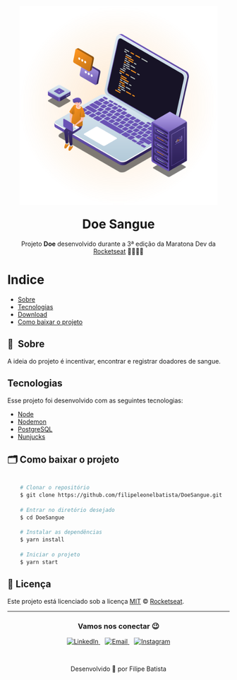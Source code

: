 <p align="center">
<img src="./static/maratonadev.svg" 
style="margin: -15px 0;"
width="450px"
alt="maratonadev3">
</p>

<h1 align="center" >Doe Sangue</h1>
<p align="center">Projeto <strong>Doe</strong> desenvolvido durante a 3ª edição da Maratona Dev da <a href="https://rocketseat.com.br">Rocketseat</a> 🚀👩🏽‍🚀</p>

# Indice

- [Sobre](#-sobre)
- [Tecnologias](#Tecnologias)
- [Download](#Download)
- [Como baixar o projeto](#-como-baixar-o-projeto)


## 🔖&nbsp; Sobre

A ideia do projeto é incentivar, encontrar e registrar doadores de sangue.

## Tecnologias

Esse projeto foi desenvolvido com as seguintes tecnologias:

- [Node](https://nodejs.org/en/)
- [Nodemon](https://nodemon.io/)
- [PostgreSQL](https://www.postgresql.org/)
- [Nunjucks](https://mozilla.github.io/nunjucks/)

## 🗂 Como baixar o projeto

```bash

    # Clonar o repositório
    $ git clone https://github.com/filipeleonelbatista/DoeSangue.git

    # Entrar no diretório desejado
    $ cd DoeSangue
    
    # Instalar as dependências
    $ yarn install

    # Iniciar o projeto
    $ yarn start
```

## :memo: Licença
Este projeto está licenciado sob a licença [MIT](./LICENSE) &copy; [Rocketseat](https://rocketseat.com.br/).

---

<h3 align="center" >Vamos nos conectar 😉</h3>
<p align="center">
  <a href="https://www.linkedin.com/in/filipeleonelbatista/">
    <img alt="LinkedIn" width="22px" src="https://github.com/filipeleonelbatista/filipeleonelbatista/blob/master/assets/052-linkedin.svg" />
  </a>&ensp;
  <a href="mailto:filipe.x2016@gmail.com">
    <img alt="Email" width="22px" src="https://github.com/filipeleonelbatista/filipeleonelbatista/blob/master/assets/gmail.svg" />
  </a>&ensp;
  <a href="https://instagram.com/filipeleonelbatista">
    <img alt="Instagram" width="22px" src="https://github.com/filipeleonelbatista/filipeleonelbatista/blob/master/assets/044-instagram.svg" />
  </a>
</p>
<br />
<p align="center">
    Desenvolvido 💜 por Filipe Batista 
</p>

